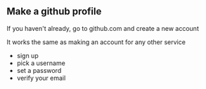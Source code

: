 ##  Make a github profile

If you haven't already, go to github.com and create a new account
<!-- .element: class="align-left"  -->


It works the same as making an account for any other service
<!-- .element: class="align-left"  -->


- sign up
- pick a username
- set a password
- verify your email
